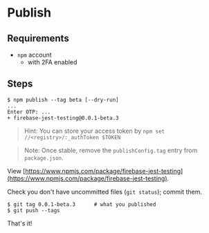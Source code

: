 # Publish

## Requirements

- `npm` account
   - with 2FA enabled

## Steps

```
$ npm publish --tag beta [--dry-run]
...
Enter OTP: ...
+ firebase-jest-testing@0.0.1-beta.3
```

>Hint: You can store your access token by `npm set //<registry>/:_authToken $TOKEN`

>Note: Once stable, remove the `publishConfig.tag` entry from `package.json`.

View [https://www.npmjs.com/package/firebase-jest-testing](https://www.npmjs.com/package/firebase-jest-testing).

Check you don't have uncommitted files (`git status`); commit them.
 
```
$ git tag 0.0.1-beta.3    	# what you published
$ git push --tags
```

That's it!


